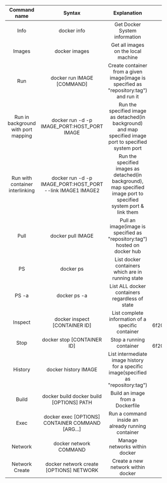 | Command name       | Syntax     | Explanation    | Example  |
| :-------------: | :----------: | :-----------: | :---------:   |
|  Info | docker info   | Get Docker System information | docker info |
|  Images  | docker images | Get all images on the local machine | docker images |
|  Run  | docker run IMAGE [COMMAND] | Create container from a given image(image is specified as "repository:tag") and run it  | docker run busybox:1.33 echo "hello world" |
|  Run in background with port mapping  | docker run -d -p IMAGE_PORT:HOST_PORT IMAGE | Run the specified image as detached(in background) and map specified image port to specified system port  | docker run -d -p 5000:5000 03b3e73a4303 |
|  Run with container interlinking  | docker run -d -p IMAGE_PORT:HOST_PORT --link IMAGE1 IMAGE2 | Run the specified images as detached(in background), map specified image port to specified system port & link them | docker run -d -p 5000:5000 --link redis dockerapp:v0.3 |
|  Pull  | docker pull IMAGE | Pull an image(image is specified as "repository:tag") hosted on docker hub | docker pull eclipse-mosquitto:2.0.9 |
|  PS  | docker ps | List docker containers which are in running state | docker ps |
|  PS -a  | docker ps -a | List ALL docker containers regardless of state | docker ps -a |
|  Inspect  | docker inspect [CONTAINER ID] | List complete information of a specific container | docker inspect 6f200c88b084ac62757ca4b5fad7f9f05925202cade9e00d25bdbf8a637f4e1f |
|  Stop  | docker stop [CONTAINER ID] | Stop a running container | docker stop 6f200c88b084ac62757ca4b5fad7f9f05925202cade9e00d25bdbf8a637f4e1f |
|  History  | docker history IMAGE | List intermediate image history for a specific image(specified as "repository:tag") | docker history tomcat:8.0 |
|  Build  | docker build docker build [OPTIONS] PATH | Build an image from a Dockerfile |  docker build -t imgName:sometag . |
|  Exec  | docker exec [OPTIONS] CONTAINER COMMAND [ARG...] | Run a command inside an already running container |  docker exec -it adf59321d5f2 bash |
|  Network  | docker network COMMAND | Manage networks within docker |  docker network ls |
|  Network Create | docker network create [OPTIONS] NETWORK | Create a new network within docker |  docker network create --driver bridge private_bridge_network |

